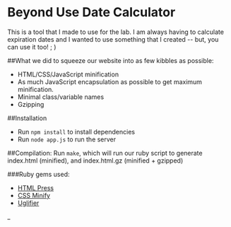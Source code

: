 # Beyond Use Date Calculator

This is a tool that I made to use for the lab. I am always having to calculate expiration dates and I wanted to use something that I created -- but, you can use it too! ; ) 

##What we did to squeeze our website into as few kibbles as possible:
- HTML/CSS/JavaScript minification
- As much JavaScript encapsulation as possible to get maximum minification.
- Minimal class/variable names
- Gzipping

##Installation
- Run `npm install` to install dependencies
- Run `node app.js` to run the server

##Compilation:
Run `make`, which will run our ruby script to generate index.html (minified), and index.html.gz (minified + gzipped)

###Ruby gems used:
- [HTML Press](https://github.com/stereobooster/html_press)
- [CSS Minify](https://github.com/matthiassiegel/cssminify)
- [Uglifier](https://github.com/lautis/uglifier)

_
